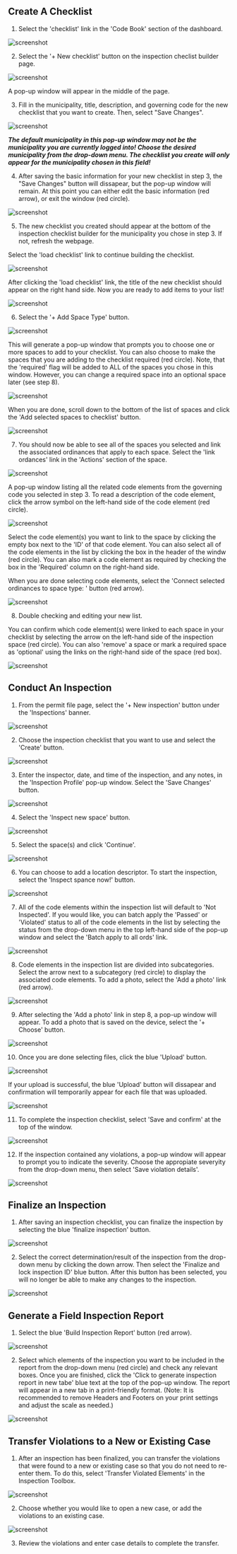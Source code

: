 ## Create A Checklist 

1. Select the 'checklist' link in the 'Code Book' section of the dashboard. 

![screenshot](img/checklist_1.png)

2. Select the '+ New checklist' button on the inspection checlist builder page. 

![screenshot](img/checklist_2.png)

A pop-up window will appear in the middle of the page. 

3. Fill in the municipality, title, description, and governing code for the new checklist that you want to create. Then, select "Save Changes". 

![screenshot](img/checklist_3.png)

***The default municipality in this pop-up window may not be the municipality you are currently logged into! Choose the desired municipality from the drop-down menu. The checklist you create will only appear for the municipality chosen in this field!***

4. After saving the basic information for your new checklist in step 3, the "Save Changes" button will dissapear, but the pop-up window will remain. At this point you can either edit the basic information (red arrow), or exit the window (red circle). 

![screenshot](img/checklist_4.png)

5. The new checklist you created should appear at the bottom of the inspection checklist builder for the municipality you chose in step 3. If not, refresh the webpage.

Select the 'load checklist' link to continue building the checklist. 

![screenshot](img/checklist_5.png)

After clicking the 'load checklist' link, the title of the new checklist should appear on the right hand side. Now you are ready to add items to your list! 

![screenshot](img/checklist_5_2.png)

6.  Select the '+ Add Space Type' button. 

![screenshot](img/checklist_6.png)

This will generate a pop-up window that prompts you to choose one or more spaces to add to your checklist. You can also choose to make the spaces that you are adding to the checklist required (red circle). Note, that the 'required' flag will be added to ALL of the spaces you chose in this window.  However, you can change a required space into an optional space later (see step 8).

![screenshot](img/checklist_6_2.png)

When you are done, scroll down to the bottom of the list of spaces and click the 'Add selected spaces to checklist' button. 

![screenshot](img/checklist_6_3.png)

7.  You should now be able to see all of the spaces you selected and link the associated ordinances that apply to each space. Select the 'link ordances' link in the 'Actions' section of the space.

![screenshot](img/checklist_7.png)

A pop-up window listing all the related code elements from the governing code you selected in step 3.  To read a description of the code element, click the arrow symbol on the left-hand side of the code element (red circle). 

![screenshot](img/checklist_7_3.png)

Select the code element(s) you want to link to the space by clicking the empty box next to the 'ID' of that code element. You can also select all of the code elements in the list by clicking the box in the header of the windw (red circle). You can also mark a code element as required by checking the box in the 'Required' column on the right-hand side. 

When you are done selecting code elements, select the 'Connect selected ordinances to space type: ' button (red arrow).

![screenshot](img/checklist_7_4.png)

8. Double checking and editing your new list. 

You can confirm which code element(s) were linked to each space in your checklist by selecting the arrow on the left-hand side of the inspection space (red circle). You can also 'remove' a space or mark a required space as 'optional' using the links on the right-hand side of the space (red box). 

![screenshot](img/checklist_8.png)



## Conduct An Inspection

1. From the permit file page, select the '+ New inspection' button under the 'Inspections' banner. 

![screenshot](img/updatedinspection.png)

2. Choose the inspection checklist that you want to use and select the 'Create' button.

![screenshot](img/inspection_4.png)

3. Enter the inspector, date, and time of the inspection, and any notes, in the 'Inspection Profile' pop-up window.  Select the 'Save Changes' button.  

![screenshot](img/inspection_5.png)

4. Select the 'Inspect new space' button.  

![screenshot](img/inspection_6.png)

5. Select the space(s) and click 'Continue'.

![screenshot](img/inspection_7.png)

6. You can choose to add a location descriptor. To start the inspection, select the 'Inspect spance now!' button.

![screenshot](img/inspection_8.png)

7. All of the code elements within the inspection list will default to 'Not Inspected'. If you would like, you can batch apply the 'Passed' or 'Violated' status to all of the code elements in the list by selecting the status from the drop-down menu in the top left-hand side of the pop-up window and select the 'Batch apply to all ords' link.

![screenshot](img/inspection_9.png)

8. Code elements in the inspection list are divided into subcategories. Select the arrow next to a subcategory (red circle) to display the associated code elements.  To add a photo, select the 'Add a photo' link (red arrow). 

![screenshot](img/inspection_10.png)

9. After selecting the 'Add a photo' link in step 8, a pop-up window will appear. To add a photo that is saved on the device, select the '+ Choose' button. 

![screenshot](img/inspection_11.png)

10. Once you are done selecting files, click the blue 'Upload' button. 

![screenshot](img/inspection_12.png)

If your upload is successful, the blue 'Upload' button will dissapear and confirmation will temporarily appear for each file that was uploaded. 

![screenshot](img/inspection_13.png)

11. To complete the inspection checklist, select 'Save and confirm' at the top of the window. 

![screenshot](img/inspection_14.png)

12. If the inspection contained any violations, a pop-up window will appear to prompt you to indicate the severity. Choose the appropiate severyity from the drop-down menu, then select 'Save violation details'.  

![screenshot](img/inspection_15.png)


## Finalize an Inspection

1. After saving an inspection checklist, you can finalize the inspection by selecting the blue 'finalize inspection' button. 

![screenshot](img/inspection_16.png)

2. Select the correct determination/result of the inspection from the drop-down menu by clicking the down arrow. Then select the 'Finalize and lock inspection ID' blue button. After this button has been selected, you will no longer be able to make any changes to the inspection.

![screenshot](img/inspection_17.png)


## Generate a Field Inspection Report

1. Select the blue 'Build Inspection Report' button (red arrow).

![screenshot](img/inspection_18.png)

2. Select which elements of the inspection you want to be included in the report from the drop-down menu (red circle) and check any relevant boxes.  Once you are finished, click the 'Click to generate inspection report in new tabe' blue text at the top of the pop-up window. The report will appear in a new tab in a print-friendly format. (Note: It is recommended to remove Headers and Footers on your print settings and adjust the scale as needed.)

![screenshot](img/inspection_19.png)


## Transfer Violations to a New or Existing Case

1. After an inspection has been finalized, you can transfer the violations that were found to a new or existing case so that you do not need to re-enter them. To do this, select 'Transfer Violated Elements' in the Inspection Toolbox.

![screenshot](img/violtransfer.png)

2. Choose whether you would like to open a new case, or add the violations to an existing case.

![screenshot](img/violtransfer2.png)

3. Review the violations and enter case details to complete the transfer.


